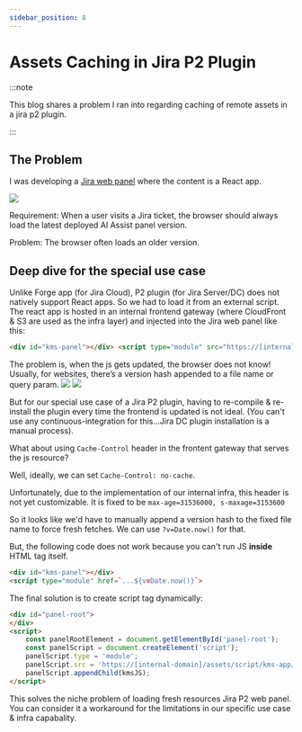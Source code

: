```yaml
---
sidebar_position: 8
---
```


# Assets Caching in Jira P2 Plugin

:::note

This blog shares a problem I ran into regarding caching of remote assets in a jira p2 plugin. 

:::

## The Problem

I was developing a [Jira web panel](https://developer.atlassian.com/server/jira/platform/web-panel/) where the content is a React app. 

![](/img/kb-ai.png)

Requirement: When a user visits a Jira ticket, the browser should always load the latest deployed AI Assist panel version.

Problem: The browser often loads an older version.

## Deep dive for the special use case

Unlike Forge app (for Jira Cloud), P2 plugin (for Jira Server/DC) does not natively support React apps. So we had to load it from an external script. The react app is hosted in an internal frontend gateway (where CloudFront & S3 are used as the infra layer) and injected into the Jira web panel like this:

```html
<div id="kms-panel"></div> <script type="module" src="https://[internal-domain]/assets/panel-react/index.js"></script>
```

The problem is, when the js gets updated, the browser does not know! 
Usually, for websites, there’s a version hash appended to a file name or query param.
![](/img/version-hash-param.png)
![](/img/version-hash-filename.png)

But for our special use case of a Jira P2 plugin, having to re-compile & re-install the plugin every time the frontend is updated is not ideal. (You can't use any continuous-integration for this...Jira DC plugin installation is a manual process).

What about using `Cache-Control` header in the frontent gateway that serves the js resource? 

Well, ideally, we can set `Cache-Control: no-cache`.

Unfortunately, due to the implementation of our internal infra, this header is not yet customizable. It is fixed to be `max-age=31536000, s-maxage=3153600`

So it looks like we'd have to manually append a version hash to the fixed file name to force fresh fetches. We can use `?v=Date.now()` for that.

But, the following code does not work because you can't run JS <b>inside</b> HTML tag itself.
```html
<div id="kms-panel"></div> 
<script type="module" href=`...${v=Date.now()}`>
```

The final solution is to create script tag dynamically:

```html
<div id="panel-root">
</div>
<script>
    const panelRootElement = document.getElementById('panel-root');
    const panelScript = document.createElement('script');
    panelScript.type = 'module';
    panelScript.src = 'https://[internal-domain]/assets/script/kms-app/index.js' + `?v=${Date.now()}`;
    panelScript.appendChild(kmsJS);
</script>
```

This solves the niche problem of loading fresh resources Jira P2 web panel. You can consider it a workaround for the limitations in our specific use case & infra capabality. 